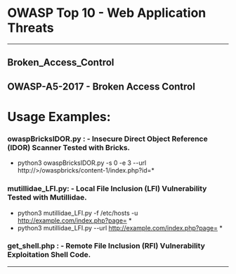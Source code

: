# OWASP Top 10 - Web Application Threats
-----------------------------------------------------------
## Broken_Access_Control
**OWASP-A5-2017 - Broken Access Control**
-----------------------------------------------------------
# Usage Examples:
### owaspBricksIDOR.py : - Insecure Direct Object Reference (IDOR) Scanner Tested with Bricks.
* python3 owaspBricksIDOR.py -s 0 -e 3 --url http://<ipAddress>>/owaspbricks/content-1/index.php?id=*
  
### mutillidae_LFI.py: - Local File Inclusion (LFI) Vulnerability Tested with  Mutillidae.
* python3 mutillidae_LFI.py -f /etc/hosts  -u http://example.com/index.php?page= *
* python3 mutillidae_LFI.py --url http://example.com/index.php?page= *

### get_shell.php : - Remote File Inclusion (RFI) Vulnerability Exploitation Shell Code.
-----------------------------------------------------------

